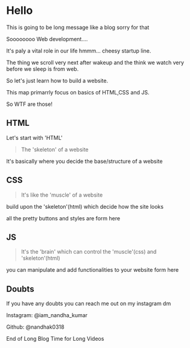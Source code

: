 # Hello
This is going to be long message like a blog sorry for that


Soooooooo Web development....


It's paly a vital role in our life hmmm... cheesy startup line.


The thing we scroll very next after wakeup and the think we watch very before we sleep is from web.


So let's just learn how to build a website.


This map primarrly focus on basics of HTML,CSS and JS.


So WTF are those!


## HTML
Let's start with 'HTML'


> The 'skeleton' of a website

It's basically where you decide the base/structure of a website

## CSS


> It's like the 'muscle' of a website


build upon the 'skeleton'(html) which decide how the site looks


all the pretty buttons and styles are form here



## JS


> It's the 'brain' which can control the 'muscle'(css) and 'skeleton'(html)


you can manipulate and add functionalities to your website form here

## Doubts
If you have any doubts you can reach me out on my instagram dm 


Instagram:
@iam_nandha_kumar


Github:
@nandhak0318



End of Long Blog
Time for Long Videos